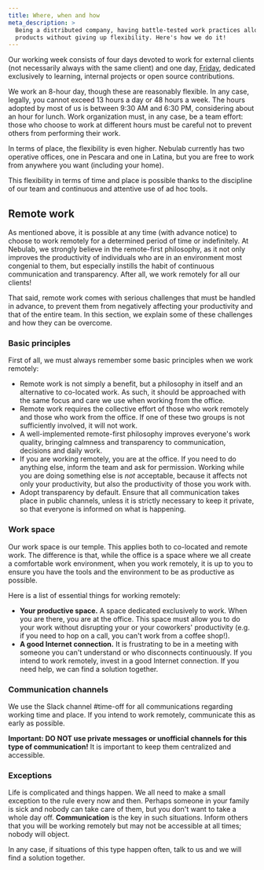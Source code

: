 ```yaml
---
title: Where, when and how
meta_description: >
  Being a distributed company, having battle-tested work practices allows us to ship top-notch
  products without giving up flexibility. Here's how we do it!
---
```


Our working week consists of four days devoted to work for external clients (not necessarily always 
with the same client) and one day, [Friday](personal-growth/investment-fridays), 
dedicated exclusively to learning, internal projects or open source contributions.

We work an 8-hour day, though these are reasonably flexible. In any case, legally, you cannot exceed
13 hours a day or 48 hours a week. The hours adopted by most of us is between 9:30 AM and 6:30 PM, 
considering about an hour for lunch. Work organization must, in any case, be a team effort: those 
who choose to work at different hours must be careful not to prevent others from performing their
work.

In terms of place, the flexibility is even higher. Nebulab currently has two operative offices, one 
in Pescara and one in Latina, but you are free to work from anywhere you want (including your home).

This flexibility in terms of time and place is possible thanks to the discipline of our team and
continuous and attentive use of ad hoc tools.

## Remote work

As mentioned above, it is possible at any time (with advance notice) to choose to work remotely for
a determined period of time or indefinitely. At Nebulab, we strongly believe in the remote-first
philosophy, as it not only improves the productivity of individuals who are in an environment most
congenial to them, but especially instills the habit of continuous communication and transparency.
After all, we work remotely for all our clients!

That said, remote work comes with serious challenges that must be handled in advance, to prevent
them from negatively affecting your productivity and that of the entire team. In this section, we
explain some of these challenges and how they can be overcome.

### Basic principles

First of all, we must always remember some basic principles when we work remotely:

- Remote work is not simply a benefit, but a philosophy in itself and an alternative to co-located
  work. As such, it should be approached with the same focus and care we use when working from the
  office.
- Remote work requires the collective effort of those who work remotely and those who work from the
  office. If one of these two groups is not sufficiently involved, it will not work.
- A well-implemented remote-first philosophy improves everyone's work quality, bringing calmness and
  transparency to communication, decisions and daily work.
- If you are working remotely, you are at the office. If you need to do anything else, inform the
  team and ask for permission. Working while you are doing something else is _not_ acceptable,
  because it affects not only your productivity, but also the productivity of those you work with.
- Adopt transparency by default. Ensure that all communication takes place in public channels, 
  unless it is strictly necessary to keep it private, so that everyone is informed on what is
  happening.

### Work space

Our work space is our temple. This applies both to co-located and remote work. The difference is
that, while the office is a space where we all create a comfortable work environment, when you work 
remotely, it is up to you to ensure you have the tools and the environment to be as productive as
possible.

Here is a list of essential things for working remotely:

- **Your productive space.** A space dedicated exclusively to work. When you are there, you are at
  the office. This space must allow you to do your work without disrupting your or your coworkers'
  productivity (e.g. if you need to hop on a call, you can't work from a coffee shop!).
- **A good Internet connection.** It is frustrating to be in a meeting with someone you can't
  understand or who disconnects continuously. If you intend to work remotely, invest in a good
  Internet connection. If you need help, we can find a solution together.

### Communication channels

We use the Slack channel #time-off for all communications regarding working time and place. If you
intend to work remotely, communicate this as early as possible.
 
**Important: DO NOT use private messages or unofficial channels for this type of communication!**
It is important to keep them centralized and accessible.

### Exceptions

Life is complicated and things happen. We all need to make a small exception to the rule every now
and then. Perhaps someone in your family is sick and nobody can take care of them, but you don't
want to take a whole day off. **Communication** is the key in such situations. Inform others that
you will be working remotely but may not be accessible at all times; nobody will object.

In any case, if situations of this type happen often, talk to us and we will find a solution
together.
